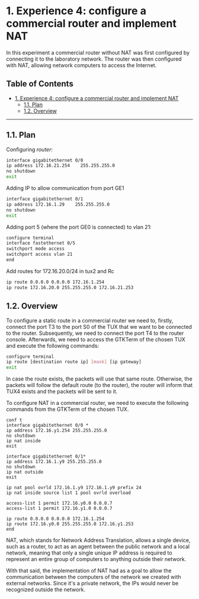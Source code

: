 # 1. Experience 4: configure a commercial router and implement NAT

In this experiment a commercial router without NAT was first configured by connecting it to the laboratory network. The router was then configured with NAT, allowing network computers to access the Internet. 

## Table of Contents<!-- omit in toc -->

- [1. Experience 4: configure a commercial router and implement NAT](#1-experience-4-configure-a-commercial-router-and-implement-nat)
  - [1.1. Plan](#11-plan)
  - [1.2. Overview](#12-overview)

***

## 1.1. Plan

Configuring *router*:

```bash
interface gigabitethernet 0/0                 
ip address 172.16.21.254    255.255.255.0
no shutdown 
exit 
```

Adding IP to allow communication from port GE1

```bash
interface gigabitethernet 0/1                 
ip address 172.16.1.29    255.255.255.0      
no shutdown 
exit 
```



Adding port 5 (where the port GE0 is connected) to vlan 21:

```bash
configure terminal
interface fastethernet 0/5             
switchport mode access
switchport access vlan 21
end
```

Add routes for 172.16.20.0/24 in tux2 and Rc
```bash
ip route 0.0.0.0 0.0.0.0 172.16.1.254 
ip route 172.16.20.0 255.255.255.0 172.16.21.253
```


## 1.2. Overview



To configure a static route in a commercial router we need to, firstly, connect the port T3 to the port S0 of the TUX that we want to be connected to the router. Subsequently, we need to connect the port T4 to the router console.  Afterwards, we need to access the GTKTerm of the chosen TUX and execute the following commands:

```bash
configure terminal
ip route [destination route ip] [mask] [ip gateway]
exit
```

In case the route exists, the packets will use that same route. Otherwise, the packets will follow the default route (to the router), the router will inform that TUX4 exists and the packets will be sent to it. 

To configure NAT in a commercial router, we need to execute the following commands from the GTKTerm of the chosen TUX.

    conf t
    interface gigabitethernet 0/0 *
    ip address 172.16.y1.254 255.255.255.0
    no shutdown
    ip nat inside
    exit

    interface gigabitethernet 0/1*
    ip address 172.16.1.y9 255.255.255.0
    no shutdown
    ip nat outside
    exit

    ip nat pool ovrld 172.16.1.y9 172.16.1.y9 prefix 24
    ip nat inside source list 1 pool ovrld overload

    access-list 1 permit 172.16.y0.0 0.0.0.7
    access-list 1 permit 172.16.y1.0 0.0.0.7

    ip route 0.0.0.0 0.0.0.0 172.16.1.254
    ip route 172.16.y0.0 255.255.255.0 172.16.y1.253
    end


NAT, which stands for Network Address Translation, allows a single device, such as a router, to act as an agent between the public network and a local network, meaning that only a single unique IP address is required to represent an entire group of computers to anything outside their network. 
 
With that said, the implementation of NAT had as a goal to allow the communication between the computers of the network we created with external networks. Since it's a private network, the IPs would never be recognized outside the network.
